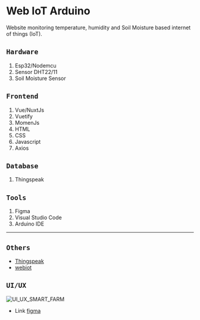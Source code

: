 # Web IoT Arduino

Website monitoring temperature, humidity and Soil Moisture based internet of things (IoT).

## ```Hardware```
1. Esp32/Nodemcu
2. Sensor DHT22/11
3. Soil Moisture Sensor

## ```Frontend```
1. Vue/NuxtJs
2. Vuetify
3. MomenJs
4. HTML
5. CSS
6. Javascript
7. Axios

## ```Database```
1. Thingspeak

## ```Tools```
1. Figma
2. Visual Studio Code
3. Arduino IDE

---

## ```Others```
- [Thingspeak](https://thingspeak.com/channels/1468035)
- [webiot](https://webiot.netlify.app/)

## ```UI/UX```
![UI_UX_SMART_FARM](https://user-images.githubusercontent.com/43200304/128620487-51306315-460d-40a8-8c99-b47071680fe8.PNG)

- Link [figma](https://www.figma.com/file/Sh7cubo1ypjVbFELA1RuqV/Iot)
